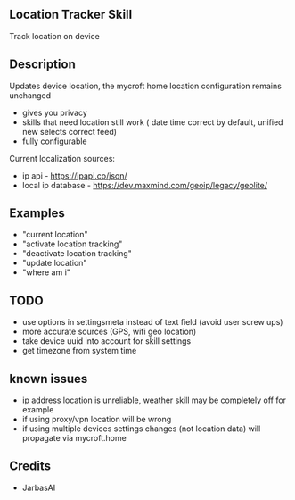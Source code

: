 ## Location Tracker Skill

Track location on device

## Description

Updates device location, the mycroft home location configuration remains
unchanged

* gives you privacy
* skills that need location still work ( date time correct by default, unified new selects correct feed)
* fully configurable

Current localization sources:

* ip api - https://ipapi.co/json/
* local ip database - https://dev.maxmind.com/geoip/legacy/geolite/

## Examples

* "current location"
* "activate location tracking"
* "deactivate location tracking"
* "update location"
* "where am i"

## TODO

* use options in settingsmeta instead of text field (avoid user screw ups)
* more accurate sources (GPS, wifi geo location)
* take device uuid into account for skill settings
* get timezone from system time


## known issues

* ip address location is unreliable, weather skill may be completely off for example
* if using proxy/vpn location will be wrong
* if using multiple devices settings changes (not location data) will propagate via mycroft.home


## Credits

* JarbasAI
